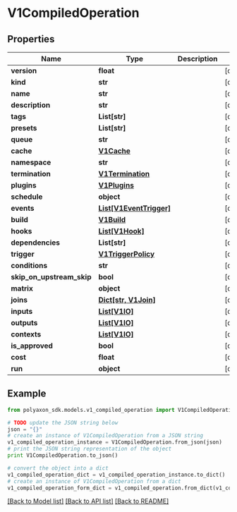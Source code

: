 # V1CompiledOperation


## Properties
Name | Type | Description | Notes
------------ | ------------- | ------------- | -------------
**version** | **float** |  | [optional] 
**kind** | **str** |  | [optional] 
**name** | **str** |  | [optional] 
**description** | **str** |  | [optional] 
**tags** | **List[str]** |  | [optional] 
**presets** | **List[str]** |  | [optional] 
**queue** | **str** |  | [optional] 
**cache** | [**V1Cache**](V1Cache.md) |  | [optional] 
**namespace** | **str** |  | [optional] 
**termination** | [**V1Termination**](V1Termination.md) |  | [optional] 
**plugins** | [**V1Plugins**](V1Plugins.md) |  | [optional] 
**schedule** | **object** |  | [optional] 
**events** | [**List[V1EventTrigger]**](V1EventTrigger.md) |  | [optional] 
**build** | [**V1Build**](V1Build.md) |  | [optional] 
**hooks** | [**List[V1Hook]**](V1Hook.md) |  | [optional] 
**dependencies** | **List[str]** |  | [optional] 
**trigger** | [**V1TriggerPolicy**](V1TriggerPolicy.md) |  | [optional] 
**conditions** | **str** |  | [optional] 
**skip_on_upstream_skip** | **bool** |  | [optional] 
**matrix** | **object** |  | [optional] 
**joins** | [**Dict[str, V1Join]**](V1Join.md) |  | [optional] 
**inputs** | [**List[V1IO]**](V1IO.md) |  | [optional] 
**outputs** | [**List[V1IO]**](V1IO.md) |  | [optional] 
**contexts** | [**List[V1IO]**](V1IO.md) |  | [optional] 
**is_approved** | **bool** |  | [optional] 
**cost** | **float** |  | [optional] 
**run** | **object** |  | [optional] 

## Example

```python
from polyaxon_sdk.models.v1_compiled_operation import V1CompiledOperation

# TODO update the JSON string below
json = "{}"
# create an instance of V1CompiledOperation from a JSON string
v1_compiled_operation_instance = V1CompiledOperation.from_json(json)
# print the JSON string representation of the object
print V1CompiledOperation.to_json()

# convert the object into a dict
v1_compiled_operation_dict = v1_compiled_operation_instance.to_dict()
# create an instance of V1CompiledOperation from a dict
v1_compiled_operation_form_dict = v1_compiled_operation.from_dict(v1_compiled_operation_dict)
```
[[Back to Model list]](../README.md#documentation-for-models) [[Back to API list]](../README.md#documentation-for-api-endpoints) [[Back to README]](../README.md)


